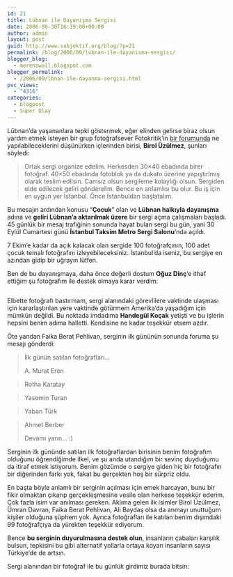 ```yaml
---
id: 21
title: Lübnan ile Dayanışma Sergisi
date: 2006-09-30T16:19:00+00:00
author: admin
layout: post
guid: http://www.subjektif.org/blog/?p=21
permalink: /blog/2006/09/lubnan-ile-dayanisma-sergisi/
blogger_blog:
  - merenswall.blogspot.com
blogger_permalink:
  - /2006/09/lbnan-ile-dayanma-sergisi.html
pvc_views:
  - "4316"
categories:
  - blogpost
  - Süper Olay
---
```

<div class="tag_list">
  Lübnan&#8217;da yaşananlara tepki göstermek, eğer elinden gelirse biraz olsun yardım etmek isteyen bir grup fotoğrafsever Fotokritik&#8217;in <a href="http://www.fotokritik.com/forum_goster.php?konu_id=35941">bir forumunda</a> ne yapılabileceklerini düşünürken içlerinden birisi, <strong>Birol Üzülmez</strong>, şunları söyledi:
</div>

> Ortak sergi organize edelim. Herkesden 30&#215;40 ebadında birer fotoğraf. 40&#215;50 ebadında fotoblok ya da dukato üzerine yapıştırlmış olarak teslim edilsin. Camsız olsun sergileme kolaylığı olsun. Sergiden elde edilecek geliri gönderelim. Bence en anlamlısı bu olur. Bu iş için en uygun yer İstanbul. Önce İstanbuldan başlatalım.

Bu mesajın ardından konusu &#8220;**Çocuk**&#8221; olan ve **Lübnan halkıyla dayanışma** adına ve **geliri Lübnan’a aktarılmak üzere** bir sergi açma çalışmaları başladı. 45 günlük bir mesaj trafiğinin sonunda hayat bulan sergi bu gün, yani 30 Eylül Cumartesi günü **İstanbul Taksim Metro Sergi Salonu**&#8216;nda açıldı.

7 Ekim&#8217;e kadar da açık kalacak olan sergide 100 fotoğrafçının, 100 adet çocuk temalı fotoğrafını izleyebileceksiniz. İstanbul&#8217;da iseniz, bu sergiye en azından gidip bir uğrayın lütfen.

Ben de bu dayanışmaya, daha önce değerli dostum **Oğuz Dinç**&#8216;e ithaf ettiğim şu fotoğrafım ile destek olmaya karar verdim:

<img style="display:block; margin:0px auto 10px; text-align:center;" src="{{ site.baseurl }}/images/lubnan-ile-dayanisma-sergisi-hayaller-ve-kurabiyeler-792458.jpg" border="0" alt="" />

Elbette fotoğrafı bastırmam, sergi alanındaki görevlilere vaktinde ulaşması için kararlaştırılan yere vaktinde götürmem Amerika&#8217;da yaşadığım için mümkün değildi. Bu noktada imdadıma **Handegül Koçak** yetişti ve bu işlerin hepsini benim adıma halletti. Kendisine ne kadar teşekkür etsem azdır.

Öte yandan Faika Berat Pehlivan, serginin ilk gününün sonunda foruma şu mesajı gönderdi:

> İlk günün satılan fotoğrafları&#8230;
> 
> A. Murat Eren
  
> Rotha Karatay
  
> Yasemin Turan
  
> Yaban Türk
  
> Ahmet Berber
> 
> Devamı yarın&#8230; :)

Serginin ilk gününde satılan ilk fotoğraflardan birisinin benim fotoğrafım olduğunu öğrendiğimde ilkel, ve şu anda utandığım bir sevinç duyduğumu da itiraf etmek istiyorum. Benim gözümde o sergiye giden hiç bir fotoğrafın bir diğerinden farkı yok, fakat bu gerçekten hoş bir sürpriz oldu.

En başta böyle anlamlı bir serginin açılması için emek harcayan, bunu bir fikir olmaktan çıkarıp gerçekleşmesine vesile olan herkese teşekkür ederim. Çok fazla isim var anılması gereken. Aklıma gelen ilk isimler Birol Üzülmez, Ümran Davran, Faika Berat Pehlivan, Ali Baydaş olsa da anmayı unuttuğum kişiler olduğuna şüphem yok. Ayrıca fotoğrafları ile katılan benim dışımdaki 99 fotoğrafçıya da yürekten teşekkür ediyorum.

Bence **bu serginin duyurulmasına destek olun**, insanların çabaları karşılık bulsun, tepkisini bu gibi alternatif yollarla ortaya koyan insanların sayısı Türkiye&#8217;de de artsın.

Sergi alanından bir fotoğraf ile bu günlük girdimiz burada bitsin:

<p align="center">
  <img class="aligncenter" style="margin: 0pt 10px 10px 0pt;" src="{{ site.baseurl }}/images/lubnan-ile-dayanisma-sergisi-konuklarbm5-725486.jpg" border="0" alt="" />
</p>
